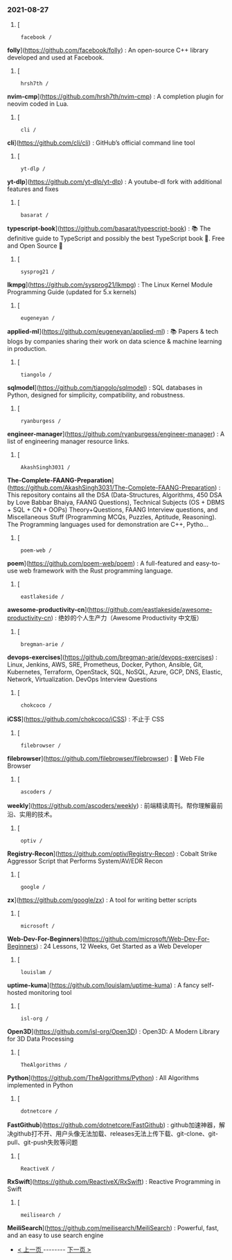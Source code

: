 ### 2021-08-27 
1. [
    

        facebook /
**folly**](https://github.com/facebook/folly) : An open-source C++ library developed and used at Facebook.
1. [
    

        hrsh7th /
**nvim-cmp**](https://github.com/hrsh7th/nvim-cmp) : A completion plugin for neovim coded in Lua.
1. [
    

        cli /
**cli**](https://github.com/cli/cli) : GitHub’s official command line tool
1. [
    

        yt-dlp /
**yt-dlp**](https://github.com/yt-dlp/yt-dlp) : A youtube-dl fork with additional features and fixes
1. [
    

        basarat /
**typescript-book**](https://github.com/basarat/typescript-book) : 📚 The definitive guide to TypeScript and possibly the best TypeScript book 📖. Free and Open Source 🌹
1. [
    

        sysprog21 /
**lkmpg**](https://github.com/sysprog21/lkmpg) : The Linux Kernel Module Programming Guide (updated for 5.x kernels)
1. [
    

        eugeneyan /
**applied-ml**](https://github.com/eugeneyan/applied-ml) : 📚 Papers & tech blogs by companies sharing their work on data science & machine learning in production.
1. [
    

        tiangolo /
**sqlmodel**](https://github.com/tiangolo/sqlmodel) : SQL databases in Python, designed for simplicity, compatibility, and robustness.
1. [
    

        ryanburgess /
**engineer-manager**](https://github.com/ryanburgess/engineer-manager) : A list of engineering manager resource links.
1. [
    

        AkashSingh3031 /
**The-Complete-FAANG-Preparation**](https://github.com/AkashSingh3031/The-Complete-FAANG-Preparation) : This repository contains all the DSA (Data-Structures, Algorithms, 450 DSA by Love Babbar Bhaiya, FAANG Questions), Technical Subjects (OS + DBMS + SQL + CN + OOPs) Theory+Questions, FAANG Interview questions, and Miscellaneous Stuff (Programming MCQs, Puzzles, Aptitude, Reasoning). The Programming languages used for demonstration are C++, Pytho…
1. [
    

        poem-web /
**poem**](https://github.com/poem-web/poem) : A full-featured and easy-to-use web framework with the Rust programming language.
1. [
    

        eastlakeside /
**awesome-productivity-cn**](https://github.com/eastlakeside/awesome-productivity-cn) : 绝妙的个人生产力（Awesome Productivity 中文版）
1. [
    

        bregman-arie /
**devops-exercises**](https://github.com/bregman-arie/devops-exercises) : Linux, Jenkins, AWS, SRE, Prometheus, Docker, Python, Ansible, Git, Kubernetes, Terraform, OpenStack, SQL, NoSQL, Azure, GCP, DNS, Elastic, Network, Virtualization. DevOps Interview Questions
1. [
    

        chokcoco /
**iCSS**](https://github.com/chokcoco/iCSS) : 不止于 CSS
1. [
    

        filebrowser /
**filebrowser**](https://github.com/filebrowser/filebrowser) : 📂 Web File Browser
1. [
    

        ascoders /
**weekly**](https://github.com/ascoders/weekly) : 前端精读周刊。帮你理解最前沿、实用的技术。
1. [
    

        optiv /
**Registry-Recon**](https://github.com/optiv/Registry-Recon) : Cobalt Strike Aggressor Script that Performs System/AV/EDR Recon
1. [
    

        google /
**zx**](https://github.com/google/zx) : A tool for writing better scripts
1. [
    

        microsoft /
**Web-Dev-For-Beginners**](https://github.com/microsoft/Web-Dev-For-Beginners) : 24 Lessons, 12 Weeks, Get Started as a Web Developer
1. [
    

        louislam /
**uptime-kuma**](https://github.com/louislam/uptime-kuma) : A fancy self-hosted monitoring tool
1. [
    

        isl-org /
**Open3D**](https://github.com/isl-org/Open3D) : Open3D: A Modern Library for 3D Data Processing
1. [
    

        TheAlgorithms /
**Python**](https://github.com/TheAlgorithms/Python) : All Algorithms implemented in Python
1. [
    

        dotnetcore /
**FastGithub**](https://github.com/dotnetcore/FastGithub) : github加速神器，解决github打不开、用户头像无法加载、releases无法上传下载、git-clone、git-pull、git-push失败等问题
1. [
    

        ReactiveX /
**RxSwift**](https://github.com/ReactiveX/RxSwift) : Reactive Programming in Swift
1. [
    

        meilisearch /
**MeiliSearch**](https://github.com/meilisearch/MeiliSearch) : Powerful, fast, and an easy to use search engine 

- [ < 上一页 ](https://github.com/able8/github-trending-daily-record/blob/master/2021-08-26.md) -------- [ 下一页 > ](https://github.com/able8/github-trending-daily-record/blob/master/2021-08-28.md)